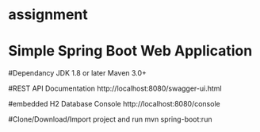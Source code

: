 # assignment
# Simple Spring Boot Web Application

#Dependancy
JDK 1.8 or later
Maven 3.0+

#REST API Documentation
http://localhost:8080/swagger-ui.html

#embedded H2 Database Console
http://localhost:8080/console

#Clone/Download/Import project and run
mvn spring-boot:run
